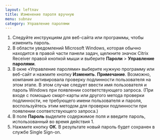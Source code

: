 ```yaml
---
layout: leftnav
title: Изменение пароля вручную
menu: subnav
category: Управление паролями
---
```


1. Следуйте инструкциям для веб-сайта или программы, чтобы изменить пароль.
1. В области уведомлений Microsoft Windows, которая обычно находится в правой части панели задач, щелкните значок Citrix Receiver правой кнопкой мыши и выберите **Пароли** > **Управление паролями**.
1. В окне «Управление паролями» выберите нужную программу или веб-сайт и нажмите кнопку **Изменить**.
**Примечание**. Возможно, компания активировала проверку подлинности пользователя на этом этапе. В этом случае следует ввести имя пользователя и пароль Windows при появлении соответствующего запроса. (При входе с помощью смарт-карты или другого метода проверки подлинности, не требующего имени пользователя и пароля, воспользуйтесь этим методом для проверки подлинности при появлении соответствующего запроса.)
1. В поле **Пароль** выделите содержимое поля и введите пароль, использованный во время действия 1.
1. Нажмите кнопку **ОК**. В результате новый пароль будет сохранен в службе Single Sign-on.

